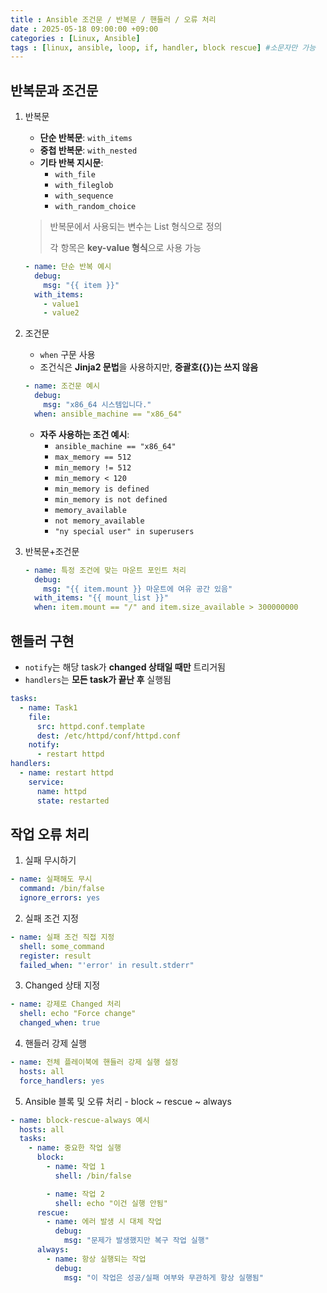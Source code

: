 ```yaml
---
title : Ansible 조건문 / 반복문 / 핸들러 / 오류 처리
date : 2025-05-18 09:00:00 +09:00
categories : [Linux, Ansible]
tags : [linux, ansible, loop, if, handler, block rescue] #소문자만 가능
---
```


## 반복문과 조건문

1. 반복문
    - **단순 반복문**: `with_items`
    - **중첩 반복문**: `with_nested`
    - **기타 반복 지시문**:
        - `with_file`
        - `with_fileglob`
        - `with_sequence`
        - `with_random_choice`
    
    > 반복문에서 사용되는 변수는 List 형식으로 정의
    > 
    > 
    > 각 항목은 **key-value 형식**으로 사용 가능
    > 
    
    ```yaml
    - name: 단순 반복 예시
      debug:
        msg: "{{ item }}"
      with_items:
        - value1
        - value2
    ```
    
2. 조건문
    - `when` 구문 사용
    - 조건식은 **Jinja2 문법**을 사용하지만, **중괄호({})는 쓰지 않음**
    
    ```yaml
    - name: 조건문 예시
      debug:
        msg: "x86_64 시스템입니다."
      when: ansible_machine == "x86_64"
    ```
    
    - **자주 사용하는 조건 예시**:
        - `ansible_machine == "x86_64"`
        - `max_memory == 512`
        - `min_memory != 512`
        - `min_memory < 120`
        - `min_memory is defined`
        - `min_memory is not defined`
        - `memory_available`
        - `not memory_available`
        - `"ny special user" in superusers`
3. 반복문+조건문
    
    ```yaml
    - name: 특정 조건에 맞는 마운트 포인트 처리
      debug:
        msg: "{{ item.mount }} 마운트에 여유 공간 있음"
      with_items: "{{ mount_list }}"
      when: item.mount == "/" and item.size_available > 300000000
    ```
    

## 핸들러 구현

- `notify`는 해당 task가 **changed 상태일 때만** 트리거됨
- `handlers`는 **모든 task가 끝난 후** 실행됨

```yaml
tasks:
  - name: Task1
    file:
      src: httpd.conf.template
      dest: /etc/httpd/conf/httpd.conf
    notify:
      - restart httpd
handlers:
  - name: restart httpd
    service:
      name: httpd
      state: restarted
```

## 작업 오류 처리

1. 실패 무시하기

```yaml
- name: 실패해도 무시
  command: /bin/false
  ignore_errors: yes
```

2. 실패 조건 지정

```yaml
- name: 실패 조건 직접 지정
  shell: some_command
  register: result
  failed_when: "'error' in result.stderr"
```

3. Changed 상태 지정

```yaml
- name: 강제로 Changed 처리
  shell: echo "Force change"
  changed_when: true
```

4. 핸들러 강제 실행

```yaml
- name: 전체 플레이북에 핸들러 강제 실행 설정
  hosts: all
  force_handlers: yes
```

5. Ansible 블록 및 오류 처리 - block ~ rescue ~ always

```yaml
- name: block-rescue-always 예시
  hosts: all
  tasks:
    - name: 중요한 작업 실행
      block:
        - name: 작업 1
          shell: /bin/false

        - name: 작업 2
          shell: echo "이건 실행 안됨"
      rescue:
        - name: 에러 발생 시 대체 작업
          debug:
            msg: "문제가 발생했지만 복구 작업 실행"
      always:
        - name: 항상 실행되는 작업
          debug:
            msg: "이 작업은 성공/실패 여부와 무관하게 항상 실행됨"
```